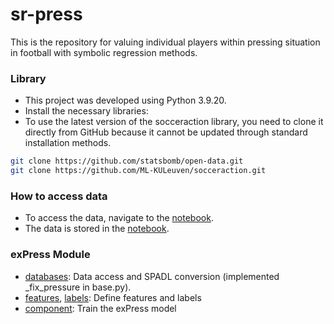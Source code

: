 # sr-press
This is the repository for valuing individual players within pressing situation in football with symbolic regression methods.

### Library
- This project was developed using Python 3.9.20.
- Install the necessary libraries:
- To use the latest version of the socceraction library, you need to clone it directly from GitHub because it cannot be updated through standard installation methods.
```bash
git clone https://github.com/statsbomb/open-data.git
git clone https://github.com/ML-KULeuven/socceraction.git
```

### How to access data
- To access the data, navigate to the [notebook](https://github.com/leemingo/sr-press/tree/geonhee/notebook).
- The data is stored in the [notebook](https://github.com/leemingo/sr-press/tree/geonhee/stores).

### exPress Module
- [databases](https://github.com/leemingo/sr-press/tree/geonhee/express/databases): Data access and SPADL conversion (implemented _fix_pressure in base.py).
- [features](https://github.com/leemingo/sr-press/blob/geonhee/express/features.py), [labels](https://github.com/leemingo/sr-press/blob/geonhee/express/labels.py): Define features and labels
- [component](https://github.com/leemingo/sr-press/tree/geonhee/express/components): Train the exPress model
